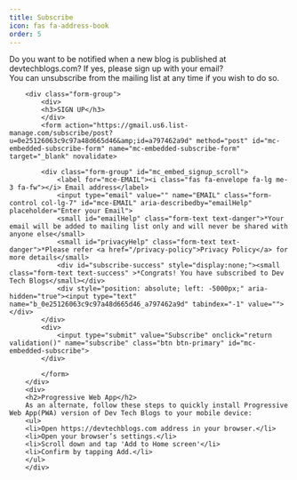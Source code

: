 ```yaml
---
title: Subscribe
icon: fas fa-address-book 
order: 5
---
```

<script type="text/javascript">
function validation(){
var email = document.getElementById("mce-EMAIL").value;
if (ValidateEmail(email)){
	toggleHidden('subscribe-success');
	return true;
}
else 
return false;

}

function ValidateEmail(mail) 
{
if(typeof mail=== "undefined")
{
	alert('Please enter a valid email address');
	return false;
}
 if (/^[a-zA-Z0-9.!#$%&'*+/=?^_`{|}~-]+@[a-zA-Z0-9-]+(?:\.[a-zA-Z0-9-]+)*$/.test(mail))
  {
    return (true);
  }
  else{
    alert("You have entered an invalid email address!");
    return false;
	}
}

function toggleHidden(id){
  var attr = document.getElementById(id);
  if (attr.style.display == "none") 
	 attr.style.display = "block";
   else 
    attr.style.display = "none";
  }
</script>
<div id="mc_embed_signup">
		<div> 
		Do you want to be notified when a new blog is published at devtechblogs.com? If yes,  please sign up with your email?
		</div>
		<div>
		You can unsubscribe from the mailing list at any time if you wish to do so.
		</div>

		<div class="form-group">
			<div>
            <h3>SIGN UP</h3>
			</div>
            <form action="https://gmail.us6.list-manage.com/subscribe/post?u=0e25126063c9c97a48d665d46&amp;id=a797462a9d" method="post" id="mc-embedded-subscribe-form" name="mc-embedded-subscribe-form"  target="_blank" novalidate>
			 
			<div class="form-group" id="mc_embed_signup_scroll">
				<label for="mce-EMAIL"><i class="fas fa-envelope fa-lg me-3 fa-fw"></i> Email address</label>
				<input type="email" value="" name="EMAIL" class="form-control col-lg-7" id="mce-EMAIL" aria-describedby="emailHelp" placeholder="Enter your Email">
				<small id="emailHelp" class="form-text text-danger">*Your email will be added to mailing list only and will never be shared with anyone else</small>
				<small id="privacyHelp" class="form-text text-danger">*Please refer <a href="/privacy-policy">Privacy Policy</a> for more details</small>
				<div id="subscribe-success" style="display:none;"><small class="form-text text-success" >*Congrats! You have subscribed to Dev Tech Blogs</small></div>
				<div style="position: absolute; left: -5000px;" aria-hidden="true"><input type="text" name="b_0e25126063c9c97a48d665d46_a797462a9d" tabindex="-1" value=""></div>
			</div>
			<div>
				<input type="submit" value="Subscribe" onclick="return validation()" name="subscribe" class="btn btn-primary" id="mc-embedded-subscribe">
			</div>
	
            </form>
		</div>
		<div>
		<h2>Progressive Web App</h2>
		As an alternate, follow these steps to quickly install Progressive Web App(PWA) version of Dev Tech Blogs to your mobile device:
		<ul>
		<li>Open https://devtechblogs.com address in your browser.</li>
		<li>Open your browser’s settings.</li>
		<li>Scroll down and tap 'Add to Home screen'</li>
		<li>Confirm by tapping Add.</li>
		</ul>
		</div>
</div>
	
    
		
	